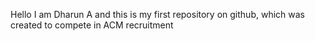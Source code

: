 Hello I am Dharun A and this is my first repository on github, which was created to compete in ACM recruitment
